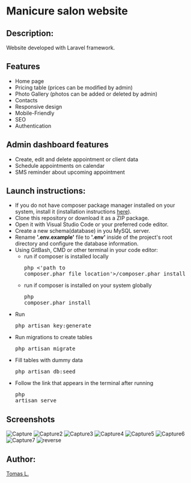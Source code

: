 
# Manicure salon website

## Description:

Website developed with Laravel framework. 

## Features

- Home page 
- Pricing table (prices can be modified by admin) 
- Photo Gallery (photos can be added or deleted by admin)  
- Contacts 
- Responsive design 
- Mobile-Friendly 
- SEO 
- Authentication 

## Admin dashboard features

-  Create, edit and delete appointment or client data 
-  Schedule appointments on calendar  
-  SMS reminder about upcoming appointment 

## Launch instructions:

-   If you do not have composer package manager installed on your system, install it (installation instructions [here](https://getcomposer.org/download)).
-   Clone this repository or download it as a ZIP package.
-   Open it with Visual Studio Code or your preferred code editor.
-   Create a new schema(database) in you MySQL server.
-   Rename **'.env.example'** file to **'.env'** inside of the project's root directory and configure the database information.
-   Using GitBash, CMD or other terminal in your code editor:
    -   run if composer is installed locally <pre>php <'path to composer.phar file location'>/composer.phar install</pre>
    -   run if composer is installed on your system globally  <pre>php composer.phar install</pre>
-   Run <pre>php artisan key:generate</pre>
-   Run migrations to create tables<pre>php artisan migrate</pre> 
-   Fill tables with dummy data <pre>php artisan db:seed</pre>
-   Follow the link that appears in the terminal after running <pre>php artisan serve</pre>


## Screenshots

![Capture](https://user-images.githubusercontent.com/72792707/133811405-2fb7d690-cd08-464d-9c45-6993abda0471.JPG)
![Capture2](https://user-images.githubusercontent.com/72792707/133811413-e73a0cc7-9118-4dd2-ad94-e5e3f680235e.JPG)
![Capture3](https://user-images.githubusercontent.com/72792707/133811416-0dc5c3da-a8de-474e-a0ba-e043ab833e6d.JPG)
![Capture4](https://user-images.githubusercontent.com/72792707/133811419-0897cf40-c82b-4727-82ce-f4e7227cbf00.JPG)
![Capture5](https://user-images.githubusercontent.com/72792707/133811426-f5e5a95c-b5d7-4eff-ac52-d301652d3007.JPG)
![Capture6](https://user-images.githubusercontent.com/72792707/133811430-eed1f300-d5c2-4675-b1fa-29568480f160.JPG)
![Capture7](https://user-images.githubusercontent.com/72792707/133811436-154b13a1-58ee-4fe3-b362-9d032e45cdb6.JPG)
![reverse](https://user-images.githubusercontent.com/72792707/134796177-336bdc6c-4fca-4f2c-87ea-d6b43672b421.JPG)

## Author:

[Tomas L.](https://github.com/tomas-land)
